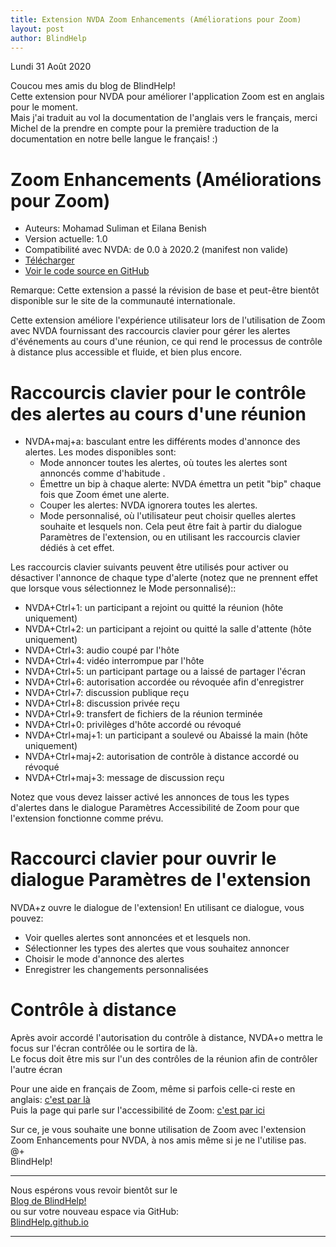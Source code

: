 ```yaml
---
title: Extension NVDA Zoom Enhancements (Améliorations pour Zoom)
layout: post
author: BlindHelp
---
```


<footer>Lundi 31 Août 2020</footer>

Coucou mes amis du blog de BlindHelp!    
Cette extension pour NVDA pour améliorer l'application Zoom  est en anglais pour le moment.    
Mais j'ai traduit au vol la documentation de l'anglais vers le français, merci Michel de la prendre en compte pour la première traduction de la documentation en notre belle langue le français! :)    

# Zoom Enhancements (Améliorations pour Zoom) #

* Auteurs: Mohamad Suliman et Eilana Benish    
* Version actuelle: 1.0    
* Compatibilité avec NVDA: de 0.0 à 2020.2 (manifest non valide)    
* [Télécharger](https://github.com/mohammad-suliman/zoom-enhancements/releases/download/v1.0/zoomEnhancements-1.0.nvda-addon)    
* [Voir le code source en GitHub](https://github.com/mohammad-suliman/zoom-enhancements)    

Remarque: Cette  extension a passé la révision  de base et peut-être bientôt disponible sur le site de la communauté internationale.    

Cette extension améliore l'expérience utilisateur lors de l'utilisation de Zoom avec NVDA fournissant des raccourcis clavier pour gérer les alertes d'événements au cours d'une réunion, ce qui rend le processus de contrôle à distance plus accessible et fluide, et bien plus encore.    

# Raccourcis clavier pour le contrôle des alertes au cours d'une réunion #

* NVDA+maj+a: basculant entre les différents modes d'annonce des alertes. Les modes disponibles sont:    
	* Mode annoncer toutes les alertes, où toutes les alertes sont annoncés comme d'habitude .    
	* Émettre un bip  à chaque alerte: NVDA émettra un petit "bip" chaque fois  que Zoom émet une alerte.    
	* Couper les alertes: NVDA ignorera toutes les alertes.    
	* Mode personnalisé, où l'utilisateur peut choisir quelles alertes souhaite et lesquels non. Cela peut être fait à partir du dialogue Paramètres de l'extension, ou en utilisant les raccourcis clavier dédiés à cet effet.    

Les raccourcis clavier suivants peuvent être utilisés pour activer ou désactiver l'annonce de chaque type d'alerte (notez que ne prennent effet que lorsque vous sélectionnez le Mode personnalisé)::    

 * NVDA+Ctrl+1: un participant a rejoint ou quitté la réunion (hôte uniquement)    
* NVDA+Ctrl+2: un participant a rejoint ou quitté la salle d'attente (hôte uniquement)    
* NVDA+Ctrl+3: audio coupé par l'hôte    
* NVDA+Ctrl+4: vidéo interrompue par l'hôte    
* NVDA+Ctrl+5: un participant partage  ou a laissé de partager l'écran    
* NVDA+Ctrl+6: autorisation accordée ou révoquée afin d'enregistrer    
* NVDA+Ctrl+7: discussion publique reçu    
* NVDA+Ctrl+8: discussion privée reçu    
* NVDA+Ctrl+9: transfert de fichiers de la réunion terminée    
* NVDA+Ctrl+0: privilèges d'hôte accordé ou révoqué    
* NVDA+Ctrl+maj+1: un participant a soulevé  ou Abaissé la main (hôte uniquement)    
* NVDA+Ctrl+maj+2: autorisation de contrôle à distance accordé ou révoqué    
* NVDA+Ctrl+maj+3: message de discussion reçu    

Notez que vous devez laisser activé les annonces de tous les types d'alertes dans le dialogue Paramètres Accessibilité de Zoom pour que l'extension fonctionne comme prévu.

# Raccourci clavier pour ouvrir le dialogue Paramètres de l'extension #

NVDA+z ouvre le dialogue de l'extension! En utilisant ce dialogue, vous pouvez:

* Voir quelles alertes sont annoncées et et lesquels non.    
* Sélectionner les types des alertes que vous souhaitez annoncer    
* Choisir le mode d'annonce des alertes    
* Enregistrer les changements personnalisées    

# Contrôle à distance #

Après avoir accordé l'autorisation du contrôle à distance, NVDA+o mettra le focus sur l'écran contrôlée ou le sortira de là.    
Le focus doit être mis sur l'un des contrôles de la réunion afin de contrôler l'autre écran    

Pour une aide en français de Zoom, même si parfois celle-ci reste en anglais:
[c'est par là](https://support.zoom.us/hc/fr)    
Puis la page qui parle sur l'accessibilité de  Zoom:
[c'est par ici](https://zoom.us/fr-fr/accessibility.html)    

Sur ce, je vous souhaite une bonne utilisation de Zoom avec l'extension Zoom Enhancements pour NVDA, à nos amis même si je ne l'utilise pas.    
@+    
BlindHelp!    

---

Nous espérons vous revoir bientôt sur le      
[Blog de BlindHelp!](http://blindhelp.blogspot.fr/)                    
ou sur  votre nouveau espace via GitHub:                     
[BlindHelp.github.io](https://blindhelp.github.io)                    

---
